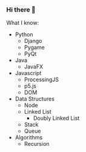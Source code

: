 ### Hi there 👋
What I know:
- Python
  - Django
  - Pygame
  - PyQt
- Java
  - JavaFX
- Javascript
  - ProcessingJS
  - p5.js
  - DOM
- Data Structures
  - Node
  - Linked List
    - Doubly Linked List
  - Stack 
  - Queue
- Algorithms
  - Recursion
  
<!--
**AyushSharma255/AyushSharma255** is a ✨ _special_ ✨ repository because its `README.md` (this file) appears on your GitHub profile.

Here are some ideas to get you started:

- 🔭 I’m currently working on ...
- 🌱 I’m currently learning ...
- 👯 I’m looking to collaborate on ...
- 🤔 I’m looking for help with ...
- 💬 Ask me about ...
- 📫 How to reach me: ...
- 😄 Pronouns: ...
- ⚡ Fun fact: ...
-->
